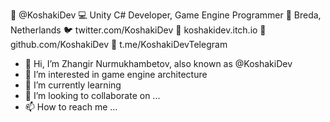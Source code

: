 👤 @KoshakiDev
💻 Unity C# Developer, Game Engine Programmer
📍 Breda, Netherlands
🐦 twitter.com/KoshakiDev
👾 koshakidev.itch.io
🐙 github.com/KoshakiDev
📢 t.me/KoshakiDevTelegram

- 👋 Hi, I’m Zhangir Nurmukhambetov, also known as @KoshakiDev
- 👀 I’m interested in game engine architecture
- 🌱 I’m currently learning 
- 💞️ I’m looking to collaborate on ...
- 📫 How to reach me ...

<!---
KoshakiDev/KoshakiDev is a ✨ special ✨ repository because its `README.md` (this file) appears on your GitHub profile.
You can click the Preview link to take a look at your changes.
--->
